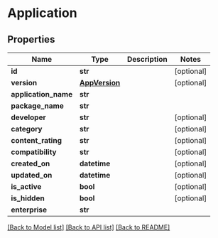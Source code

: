 # Application

## Properties
Name | Type | Description | Notes
------------ | ------------- | ------------- | -------------
**id** | **str** |  | [optional] 
**version** | [**AppVersion**](AppVersion.md) |  | [optional] 
**application_name** | **str** |  | 
**package_name** | **str** |  | 
**developer** | **str** |  | [optional] 
**category** | **str** |  | [optional] 
**content_rating** | **str** |  | [optional] 
**compatibility** | **str** |  | [optional] 
**created_on** | **datetime** |  | [optional] 
**updated_on** | **datetime** |  | [optional] 
**is_active** | **bool** |  | [optional] 
**is_hidden** | **bool** |  | [optional] 
**enterprise** | **str** |  | 

[[Back to Model list]](../README.md#documentation-for-models) [[Back to API list]](../README.md#documentation-for-api-endpoints) [[Back to README]](../README.md)


